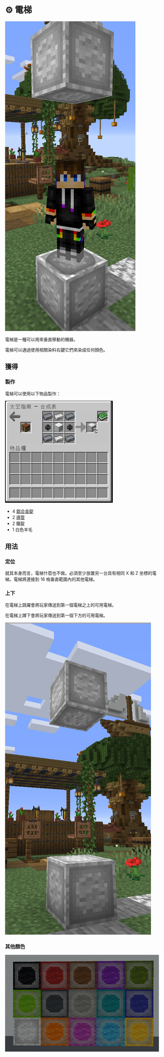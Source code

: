 # ⚙ 電梯

![](<../.gitbook/assets/image (45).png>)

電梯是一種可以用來垂直移動的機器。

電梯可以通過使用相關染料右鍵它們來染成任何顏色。

## 獲得

### 製作

電梯可以使用以下物品製作：

![](<../.gitbook/assets/image (220) (1) (1) (1).png>)

* 4 [鋁合金錠](Aluminium-Alloy-Ingot.md)
* 2 [導管](Conduit.md)
* 2 鐵錠
* 1 白色羊毛

## 用法

### 定位

就其本身而言，電梯什麼也不做。必須至少放置另一台具有相同 X 和 Z 坐標的電梯。電梯將連接到 16 格垂直範圍內的其他電梯。

### 上下

在電梯上跳躍會將玩家傳送到第一個電梯之上的可用電梯。

在電梯上蹲下會將玩家傳送到第一個下方的可用電梯。

![](<../.gitbook/assets/image (47).png>)

### 其他顏色

![](<../.gitbook/assets/image (212) (1).png>)

